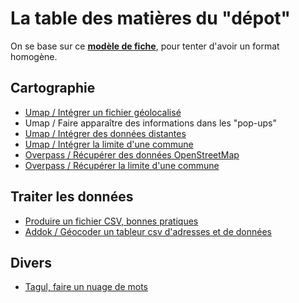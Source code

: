 # La table des matières du "dépot"
On se base sur ce **[modèle de fiche](http://datalunch.datalocale.fr/infolab-cd33/datalunch/z-modele-fiche.md)**, pour tenter d'avoir un format homogène.

## Cartographie
- [Umap / Intégrer un fichier géolocalisé](http://datalunch.datalocale.fr/infolab-cd33/datalunch/umap_donnees-geolocalisees.md)
- Umap / Faire apparaître des informations dans les "pop-ups"
- [Umap / Intégrer des données distantes](http://datalunch.datalocale.fr/infolab-cd33/datalunch/umap_donnees_dynamiques.md)
- [Umap / Intégrer la limite d'une commune](http://datalunch.datalocale.fr/infolab-cd33/datalunch/umap_integrer_limite_commune.md)
- [Overpass / Récupérer des données OpenStreetMap](http://datalunch.datalocale.fr/infolab-cd33/datalunch/overpass_recuperer_des_donnees_osm.md)
- [Overpass / Récupérer la limite d'une commune](http://datalunch.datalocale.fr/infolab-cd33/datalunch/overpass_recuperer_limite_commune.md)


## Traiter les données
- [Produire un fichier CSV, bonnes pratiques](http://datalunch.datalocale.fr/infolab-cd33/datalunch/fichiers_csv.md)
- [Addok / Géocoder un tableur csv d'adresses et de données](http://datalunch.datalocale.fr/infolab-cd33/datalunch/geocodage.md)

## Divers
- [Tagul, faire un nuage de mots](http://datalunch.datalocale.fr/infolab-cd33/datalunch/tagul_nuage-de-mots.md)

